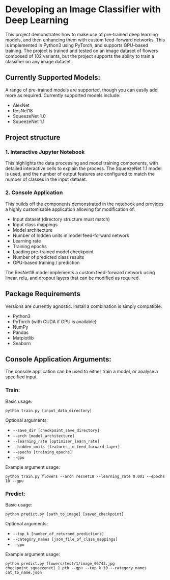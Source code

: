 # Developing an Image Classifier with Deep Learning
This project demonstrates how to make use of pre-trained deep learning models, and then enhancing them with custom feed-forward networks. This is implemented in Python3 using PyTorch, and supports GPU-based training. The project is trained and tested on an image dataset of flowers composed of 102 variants, but the project supports the ability to train a classifier on any image dataset.

## Currently Supported Models:
A range of pre-trained models are supported, though you can easily add more as required. Currently supported models include:

* AlexNet
* ResNet18
* SqueezeNet 1.0
* SqueezeNet 1.1

## Project structure

### 1. Interactive Jupyter Notebook
This highlights the data processing and model training components, with detailed interactive cells to explain the process. The SqueezeNet 1.1 model is used, and the number of output features are configured to match the number of classes in the input dataset.

### 2. Console Application
This builds off the components demonstrated in the notebook and provides a highly customisable application allowing for modification of:

* Input dataset (directory structure must match)
* Input class mappings
* Model architecture
* Number of hidden units in model feed-forward network
* Learning rate
* Training epochs
* Loading pre-trained model checkpoint
* Number of predicted class results
* GPU-based training / prediction

The ResNet18 model implements a custom feed-forward network using linear, relu, and dropout layers that can be modified as required.

## Package Requirements
Versions are currently agnostic. Install a combination is simply compatible:

* Python3
* PyTorch (with CUDA if GPU is available)
* NumPy
* Pandas
* Matplotlib
* Seaborn

## Console Application Arguments:
The console application can be used to either train a model, or analyse a specified input.

### Train:
Basic usage: 

```python train.py [input_data_directory]```

Optional arguments:

* ```--save_dir [checkpoint_save_directory]```
* ```--arch [model_architecture]```
* ```--learning_rate [optimizer_learn_rate]```
* ```--hidden_units [features_in_feed_forward_layer]```
* ```--epochs [training_epochs]```
* ```--gpu```

Example argument usage:

```python train.py flowers --arch resnet18 --learning_rate 0.001 --epochs 10 --gpu```

### Predict:
Basic usage: 

```python predict.py [path_to_image] [saved_checkpoint]```

Optional arguments:

* ```--top_k [number_of_returned_predictions]```
* ```--category_names [json_file_of_class_mappings]```
* ```--gpu```

Example argument usage:

```python predict.py flowers/test/1/image_06743.jpg checkpoint_squeezenet1_1.pth --gpu --top_k 10 --category_names cat_to_name.json```
